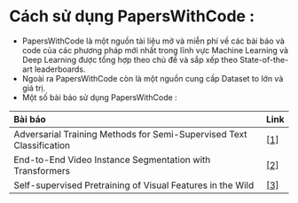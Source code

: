 # Cách sử dụng PapersWithCode :

  - PapersWithCode là một nguồn tài liệu mở và miễn phí về các bài báo và code của các phương pháp mới nhất trong lĩnh vực Machine Learning và Deep Learning được tổng hợp theo chủ đề và sắp xếp theo State-of-the-art leaderboards.
  -  Ngoài ra PapersWithCode còn là một nguồn cung cấp Dataset to lớn và giá trị.
  -  Một số bài báo sử dụng PapersWithCode :
  
  |Bài báo                                                                    |Link    |
|:----------------------------------------------------------------------------------|:-------|
|Adversarial Training Methods for Semi-Supervised Text Classification               |[[1]](https://paperswithcode.com/paper/adversarial-training-methods-for-semi)|
|End-to-End Video Instance Segmentation with Transformers                           |[[2]](https://paperswithcode.com/paper/end-to-end-video-instance-segmentation-with)|
|Self-supervised Pretraining of Visual Features in the Wild                         |[[3]](https://paperswithcode.com/paper/self-supervised-pretraining-of-visual)      |

